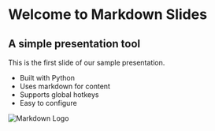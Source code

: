 # Welcome to Markdown Slides

## A simple presentation tool

This is the first slide of our sample presentation.

- Built with Python
- Uses markdown for content
- Supports global hotkeys
- Easy to configure

![Markdown Logo](https://markdown-here.com/img/icon256.png)
